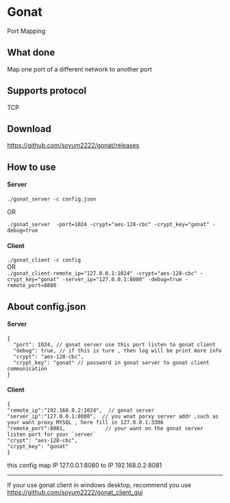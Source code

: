 # Gonat
Port Mapping

## What done
Map one port of a different network to another port

## Supports protocol
TCP

## Download
https://github.com/soyum2222/gonat/releases

## How to use
#### Server
` ./gonat_server -c config.json `  

OR  

` ./gonat_server  -port=1024
-crypt="aes-128-cbc"
-crypt_key="gonat"
-debug=true `

#### Client
` ./gonat_client -c config `  
OR  
` ./gonat_client-remote_ip="127.0.0.1:1024"
-crypt="aes-128-cbc"
-crypt_key="gonat"
-server_ip="127.0.0.1:8080"
-debug=true
-remote_port=8880 `

## About config.json
#### Server
```
{
  "port": 1024, // gonat server use this port listen to gonat client
  "debug": true, // if this is ture , then log will be print more info
  "crypt": "aes-128-cbc", 
  "crypt_key": "gonat" // password in gonat server to gonat client communication
}
```
#### Client
```
{
"remote_ip":"192.168.0.2:1024",  // gonat server
"server_ip":"127.0.0.1:8080",  // you wnat porxy server addr ,such as your want proxy MYSQL , here fill in 127.0.0.1:3306
"remote_port":8081,             // your want on the gonat server listen port for your `server`
"crypt": "aes-128-cbc",       
"crypt_key": "gonat"  
}
```
this config map IP 127.0.0.1:8080 to IP 192.168.0.2:8081



---
If your use gonat client in windows desktop, recommend you use https://github.com/soyum2222/gonat_client_gui

